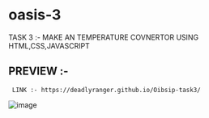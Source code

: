 # oasis-3  
  TASK 3  :-  MAKE AN TEMPERATURE COVNERTOR USING HTML,CSS,JAVASCRIPT 
  
  ## PREVIEW :-  
  
     LINK :- https://deadlyranger.github.io/Oibsip-task3/
    
  ![image](https://user-images.githubusercontent.com/94749969/170937132-923b3344-f7d2-4568-a48f-dff48a062d09.png)
